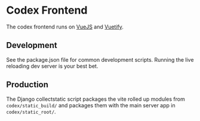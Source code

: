 # Codex Frontend

The codex frontend runs on [VueJS](https://vuejs.org/) and
[Vuetify](https://vuetifyjs.com).

## Development

See the package.json file for common development scripts. Running the live
reloading dev server is your best bet.

## Production

The Django collectstatic script packages the vite rolled up modules from
`codex/static_build/` and packages them with the main server app in
`codex/static_root/`.
